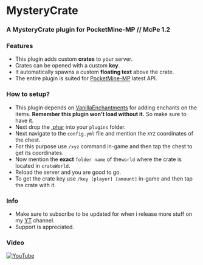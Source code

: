 # MysteryCrate
### A MysteryCrate plugin for PocketMine-MP // McPe 1.2
### Features
 - This plugin adds custom **crates** to your server.
 - Crates can be opened with a custom **key**.
 - It automatically spawns a custom **floating text** above the crate.
 - The entire plugin is suited for [PocketMine-MP](https://github.com/pmmp/PocketMine-MP) latest API.
### How to setup?
 - This plugin depends on [VanillaEnchantments](https://github.com/TheAz928/VanillaEnchantments) for adding enchants on the items. **Remember this plugin won't load without it.** So make sure to have it.
 - Next drop the [.phar](https://poggit.pmmp.io/ci/JackMD/MysteryCrate/MysteryCrate/Dev:2) into your `plugins` folder.
 - Next navigate to the `config.yml` file and mention the `XYZ` coordinates of the chest.
 - For this purpose use `/xyz` command in-game and then tap the chest to get its coordinates.
 - Now mention the **exact** `folder name` of the`world` where the crate is located in `crateWorld`.
 - Reload the server and you are good to go.
 - To get the crate key use `/key [player] [amount]` in-game and then tap the crate with it.
### Info
  - Make sure to subscribe to be updated for when i release more stuff on my [YT](https://www.youtube.com/watch?v=JPkGL9R9prY&app=desktop) channel.
  - Support is appreciated.
### Video
[![YouTube](https://img.youtube.com/vi/JPkGL9R9prY/0.jpg)](https://m.youtube.com/watch?v=JPkGL9R9prY)
